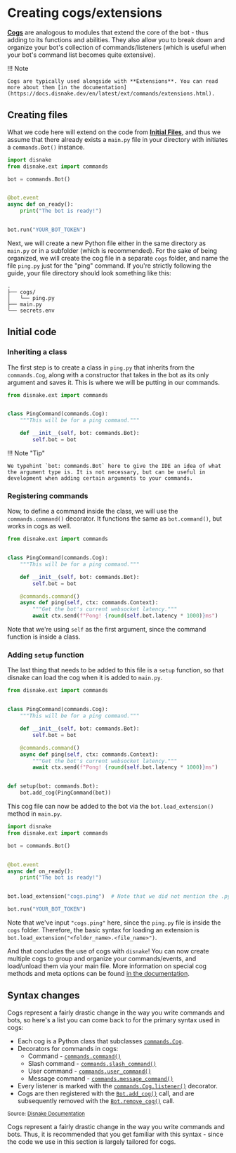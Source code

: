 # Creating cogs/extensions

[**Cogs**](https://docs.disnake.dev/en/latest/ext/commands/cogs.html) are analogous to modules that extend the core of the bot - thus
adding to its functions and abilities. They also allow you to break down and organize your bot's collection of
commands/listeners (which is useful when your bot's command list becomes quite extensive).

!!! Note

    Cogs are typically used alongside with **Extensions**. You can read more about them [in the documentation](https://docs.disnake.dev/en/latest/ext/commands/extensions.html).

## Creating files

What we code here will extend on the code from [**Initial Files**](./initial-files.md), and thus we assume that
there already exists a `main.py` file in your directory with initiates a `commands.Bot()` instance.

```python linenums="1" title="main.py"
import disnake
from disnake.ext import commands

bot = commands.Bot()


@bot.event
async def on_ready():
    print("The bot is ready!")


bot.run("YOUR_BOT_TOKEN")
```

Next, we will create a new Python file either in the same directory as `main.py` or in a subfolder (which is
recommended). For the sake of being organized, we will create the cog file in a separate `cogs` folder, and name the
file `ping.py` just for the "ping" command. If you're strictly following the guide, your file directory should look
something like this:

```
.
├── cogs/
│   └── ping.py
├── main.py
└── secrets.env
```

## Initial code

### Inheriting a class

The first step is to create a class in `ping.py` that inherits from the `commands.Cog`, along with a constructor that
takes in the bot as its only argument and saves it. This is where we will be putting in our commands.

```python linenums="1" title="ping.py"
from disnake.ext import commands


class PingCommand(commands.Cog):
    """This will be for a ping command."""

    def __init__(self, bot: commands.Bot):
        self.bot = bot
```

!!! Note "Tip"

    We typehint `bot: commands.Bot` here to give the IDE an idea of what the argument type is. It is not necessary, but can be useful in development when adding certain arguments to your commands.

### Registering commands

Now, to define a command inside the class, we will use the `commands.command()` decorator. It functions the same as
`bot.command()`, but works in cogs as well.

```python linenums="1" title="ping.py" hl_lines="9-12"
from disnake.ext import commands


class PingCommand(commands.Cog):
    """This will be for a ping command."""

    def __init__(self, bot: commands.Bot):
        self.bot = bot

    @commands.command()
    async def ping(self, ctx: commands.Context):
        """Get the bot's current websocket latency."""
        await ctx.send(f"Pong! {round(self.bot.latency * 1000)}ms")
```

Note that we're using `self` as the first argument, since the command function is inside a class.

### Adding `setup` function

The last thing that needs to be added to this file is a `setup` function, so that disnake can load the cog when it is
added to `main.py`.

```python linenums="1" title="ping.py" hl_lines="14-15"
from disnake.ext import commands


class PingCommand(commands.Cog):
    """This will be for a ping command."""

    def __init__(self, bot: commands.Bot):
        self.bot = bot

    @commands.command()
    async def ping(self, ctx: commands.Context):
        """Get the bot's current websocket latency."""
        await ctx.send(f"Pong! {round(self.bot.latency * 1000)}ms")


def setup(bot: commands.Bot):
    bot.add_cog(PingCommand(bot))
```

This cog file can now be added to the bot via the `bot.load_extension()` method in `main.py`.

```python linenums="1" title="main.py"
import disnake
from disnake.ext import commands

bot = commands.Bot()


@bot.event
async def on_ready():
    print("The bot is ready!")


bot.load_extension("cogs.ping")  # Note that we did not mention the .py extension.

bot.run("YOUR_BOT_TOKEN")
```

Note that we've input `"cogs.ping"` here, since the `ping.py` file is inside the `cogs` folder. Therefore, the basic
syntax for loading an extension is `bot.load_extension("<folder_name>.<file_name>")`.

And that concludes the use of cogs with `disnake`! You can now create multiple cogs to group and organize your
commands/events, and load/unload them via your main file. More information on special cog methods and meta options can
be found [in the documentation](https://docs.disnake.dev/en/latest/ext/commands/cogs.html).

## Syntax changes

Cogs represent a fairly drastic change in the way you write commands and bots, so here's a list you can come back to for
the primary syntax used in cogs:

-   Each cog is a Python class that subclasses
    [`commands.Cog`](https://docs.disnake.dev/en/latest/ext/commands/api.html#disnake.ext.commands.Cog).
-   Decorators for commands in cogs:
    -   Command - [`commands.command()`](https://docs.disnake.dev/en/latest/ext/commands/api.html#disnake.ext.commands.command)
    -   Slash command -
        [`commands.slash_command()`](https://docs.disnake.dev/en/latest/ext/commands/api.html#disnake.ext.commands.slash_command)
    -   User command -
        [`commands.user_command()`](https://docs.disnake.dev/en/latest/ext/commands/api.html#disnake.ext.commands.user_command)
    -   Message command -
        [`commands.message_command()`](https://docs.disnake.dev/en/latest/ext/commands/api.html#disnake.ext.commands.message_command)
-   Every listener is marked with the
    [`commands.Cog.listener()`](https://docs.disnake.dev/en/latest/ext/commands/api.html#disnake.ext.commands.Cog.listener) decorator.
-   Cogs are then registered with the
    [`Bot.add_cog()`](https://docs.disnake.dev/en/latest/ext/commands/api.html#disnake.ext.commands.Bot.add_cog) call, and are subsequently
    removed with the [`Bot.remove_cog()`](https://docs.disnake.dev/en/latest/ext/commands/api.html#disnake.ext.commands.Bot.remove_cog)
    call.

<sup>Source: [Disnake Documentation](https://docs.disnake.dev/en/latest/ext/commands/cogs.html)</sup>

Cogs represent a fairly drastic change in the way you write commands and bots. Thus, it is recommended that you get
familiar with this syntax - since the code we use in this section is largely tailored for cogs.
